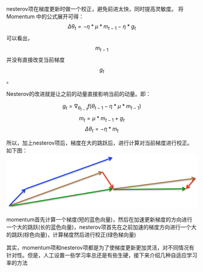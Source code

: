 nesterov项在梯度更新时做一个校正，避免前进太快，同时提高灵敏度。 将Momentum 中的公式展开可得：
$$\Delta{\theta_t}=-\eta*\mu*m_{t-1}-\eta*g_t$$
可以看出，$$m_{t-1}$$ 并没有直接改变当前梯度$$g_t$$。

Nesterov的改进就是让之前的动量直接影响当前的动量。即：

$$g_t=\nabla_{\theta_{t-1}}{f(\theta_{t-1}-\eta*\mu*m_{t-1})}$$
$$m_t=\mu*m_{t-1}+g_t$$
$$\Delta{\theta_t}=-\eta*m_t$$

所以，加上nesterov项后，梯度在大的跳跃后，进行计算对当前梯度进行校正。如下图：
![](/assets/nesterov.png)

momentum首先计算一个梯度(短的蓝色向量)，然后在加速更新梯度的方向进行一个大的跳跃(长的蓝色向量)，nesterov项首先在之前加速的梯度方向进行一个大的跳跃(棕色向量)，计算梯度然后进行校正(绿色梯向量)

其实，momentum项和nesterov项都是为了使梯度更新更加灵活，对不同情况有针对性。但是，人工设置一些学习率总还是有些生硬，接下来介绍几种自适应学习率的方法